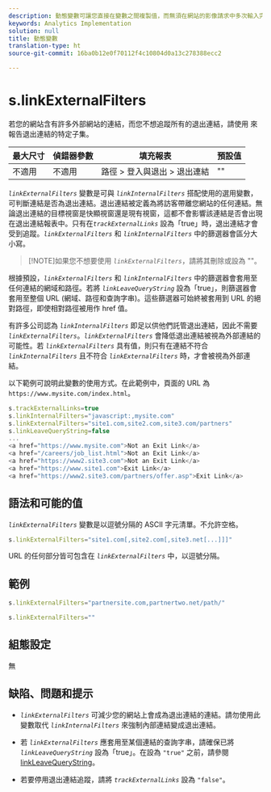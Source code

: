 ```yaml
---
description: 動態變數可讓您直接在變數之間複製值，而無須在網站的影像請求中多次輸入完整值。
keywords: Analytics Implementation
solution: null
title: 動態變數
translation-type: ht
source-git-commit: 16ba0b12e0f70112f4c10804d0a13c278388ecc2

---
```



# s.linkExternalFilters

若您的網站含有許多外部網站的連結，而您不想追蹤所有的退出連結，請使用 來報告退出連結的特定子集。

| 最大尺寸 | 偵錯器參數 | 填充報表 | 預設值 |
|---|---|---|---|
| 不適用 | 不適用 | 路徑 &gt; 登入與退出 &gt; 退出連結 | "" |

*`linkExternalFilters`* 變數是可與 *`linkInternalFilters`* 搭配使用的選用變數，可判斷連結是否為退出連結。退出連結被定義為將訪客帶離您網站的任何連結。無論退出連結的目標視窗是快顯視窗還是現有視窗，這都不會影響該連結是否會出現在退出連結報表中。只有在&#x200B;*`trackExternalLinks`* 設為「true」時，退出連結才會受到追蹤。*`linkExternalFilters`* 和 *`linkInternalFilters`* 中的篩選器會區分大小寫。

> [!NOTE]如果您不想要使用 *`linkExternalFilters`*，請將其刪除或設為 ""。

根據預設，*`linkExternalFilters`* 和 *`linkInternalFilters`* 中的篩選器會套用至任何連結的網域和路徑。若將 *`linkLeaveQueryString`* 設為「true」，則篩選器會套用至整個 URL (網域、路徑和查詢字串)。這些篩選器可始終被套用到 URL 的絕對路徑，即使相對路徑被用作 href 值。

有許多公司認為   *`linkInternalFilters`* 即足以供他們託管退出連結，因此不需要 *`linkExternalFilters`*。*`linkExternalFilters`* 會降低退出連結被視為外部連結的可能性。若 *`linkExternalFilters`* 具有值，則只有在連結不符合 *`linkInternalFilters`* 且不符合 *`linkExternalFilters`* 時，才會被視為外部連結。

以下範例可說明此變數的使用方式。在此範例中，頁面的 URL 為 `https://www.mysite.com/index.html`。

```js
s.trackExternalLinks=true 
s.linkInternalFilters="javascript:,mysite.com" 
s.linkExternalFilters="site1.com,site2.com,site3.com/partners" 
s.linkLeaveQueryString=false 
...
<a href="https://www.mysite.com">Not an Exit Link</a> 
<a href="/careers/job_list.html">Not an Exit Link</a> 
<a href="https://www2.site3.com">Not an Exit Link</a> 
<a href="https://www.site1.com">Exit Link</a> 
<a href="https://www2.site3.com/partners/offer.asp">Exit Link</a> 
```

## 語法和可能的值

*`linkExternalFilters`* 變數是以逗號分隔的 ASCII 字元清單。不允許空格。

```js
s.linkExternalFilters="site1.com[,site2.com[,site3.net[...]]]"
```

URL 的任何部分皆可包含在   *`linkExternalFilters`* 中，以逗號分隔。

## 範例

```js
s.linkExternalFilters="partnersite.com,partnertwo.net/path/"
```

```js
s.linkExternalFilters=""
```

## 組態設定

無

## 缺陷、問題和提示

* *`linkExternalFilters`* 可減少您的網站上會成為退出連結的連結。請勿使用此變數取代 *`linkInternalFilters`* 來強制內部連結變成退出連結。

* 若 *`linkExternalFilters`* 應套用至某個連結的查詢字串，請確保已將 *`linkLeaveQueryString`* 設為「true」。在設為 `"true"` 之前，請參閱 [linkLeaveQueryString](https://docs.adobe.com/content/help/zh-Hant/analytics/implementation/javascript-implementation/variables-analytics-reporting/config-var/s-account.html)。

* 若要停用退出連結追蹤，請將 *`trackExternalLinks`* 設為 `"false"`。
